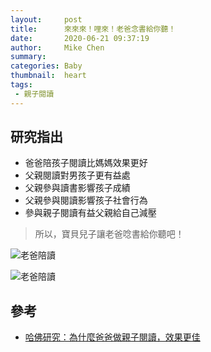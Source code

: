 ```yaml
---
layout:     post
title:      來來來！哩來！老爸念書給你聽！
date:       2020-06-21 09:37:19
author:     Mike Chen
summary:    
categories: Baby
thumbnail:  heart
tags:
 - 親子閱讀
---
```



## 研究指出
* 爸爸陪孩子閱讀比媽媽效果更好
* 父親閱讀對男孩子更有益處
* 父親參與讀書影響孩子成績
* 父親參與閱讀影響孩子社會行為
* 參與親子閱讀有益父親給自己減壓

> 所以，寶貝兒子讓老爸唸書給你聽吧！

![老爸陪讀](https://i.imgur.com/VxPIuZ7.jpg)

![老爸陪讀](https://i.imgur.com/B5R2zp6.jpg)

## 參考
* [哈佛研究：為什麼爸爸做親子閱讀，效果更佳](https://ek21.com/news/1/85371/)